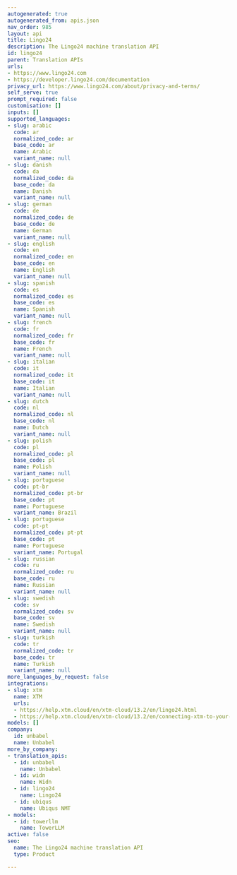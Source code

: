 ```yaml
---
autogenerated: true
autogenerated_from: apis.json
nav_order: 985
layout: api
title: Lingo24
description: The Lingo24 machine translation API
id: lingo24
parent: Translation APIs
urls:
- https://www.lingo24.com
- https://developer.lingo24.com/documentation
privacy_url: https://www.lingo24.com/about/privacy-and-terms/
self_serve: true
prompt_required: false
customisation: []
inputs: []
supported_languages:
- slug: arabic
  code: ar
  normalized_code: ar
  base_code: ar
  name: Arabic
  variant_name: null
- slug: danish
  code: da
  normalized_code: da
  base_code: da
  name: Danish
  variant_name: null
- slug: german
  code: de
  normalized_code: de
  base_code: de
  name: German
  variant_name: null
- slug: english
  code: en
  normalized_code: en
  base_code: en
  name: English
  variant_name: null
- slug: spanish
  code: es
  normalized_code: es
  base_code: es
  name: Spanish
  variant_name: null
- slug: french
  code: fr
  normalized_code: fr
  base_code: fr
  name: French
  variant_name: null
- slug: italian
  code: it
  normalized_code: it
  base_code: it
  name: Italian
  variant_name: null
- slug: dutch
  code: nl
  normalized_code: nl
  base_code: nl
  name: Dutch
  variant_name: null
- slug: polish
  code: pl
  normalized_code: pl
  base_code: pl
  name: Polish
  variant_name: null
- slug: portuguese
  code: pt-br
  normalized_code: pt-br
  base_code: pt
  name: Portuguese
  variant_name: Brazil
- slug: portuguese
  code: pt-pt
  normalized_code: pt-pt
  base_code: pt
  name: Portuguese
  variant_name: Portugal
- slug: russian
  code: ru
  normalized_code: ru
  base_code: ru
  name: Russian
  variant_name: null
- slug: swedish
  code: sv
  normalized_code: sv
  base_code: sv
  name: Swedish
  variant_name: null
- slug: turkish
  code: tr
  normalized_code: tr
  base_code: tr
  name: Turkish
  variant_name: null
more_languages_by_request: false
integrations:
- slug: xtm
  name: XTM
  urls:
  - https://help.xtm.cloud/en/xtm-cloud/13.2/en/lingo24.html
  - https://help.xtm.cloud/en/xtm-cloud/13.2/en/connecting-xtm-to-your-lingo24-mt-engine.html
models: []
company:
  id: unbabel
  name: Unbabel
more_by_company:
- translation_apis:
  - id: unbabel
    name: Unbabel
  - id: widn
    name: Widn
  - id: lingo24
    name: Lingo24
  - id: ubiqus
    name: Ubiqus NMT
- models:
  - id: towerllm
    name: TowerLLM
active: false
seo:
  name: The Lingo24 machine translation API
  type: Product

---
```


